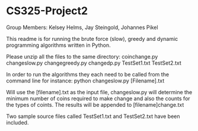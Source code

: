 # CS325-Project2
Group Members: Kelsey Helms, Jay Steingold, Johannes Pikel

This readme is for running the brute force (slow), greedy and dynamic programming algorithms written in Python.

Please unzip all the files to the same directory:
coinchange.py
changeslow.py
changegreedy.py
changedp.py
TestSet1.txt
TestSet2.txt

In order to run the algorithms they each need to be called from the command line for instance:
python changeslow.py [Filename].txt

Will use the [filename].txt as the input file, changeslow.py will determine the minimum number of coins required to make change
and also the counts for the types of coints.  The results will be appended to [filename]change.txt

Two sample source files called TestSet1.txt and TestSet2.txt have been included.

